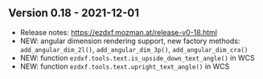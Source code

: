 Version 0.18 - 2021-12-01
-------------------------

- Release notes: https://ezdxf.mozman.at/release-v0-18.html
- NEW: angular dimension rendering support, new factory methods: 
  `add_angular_dim_2l()`, `add_angular_dim_3p()`, `add_angular_dim_cra()` 
- NEW: function `ezdxf.tools.text.is_upside_down_text_angle()` in WCS
- NEW: function `ezdxf.tools.text.upright_text_angle()` in WCS
